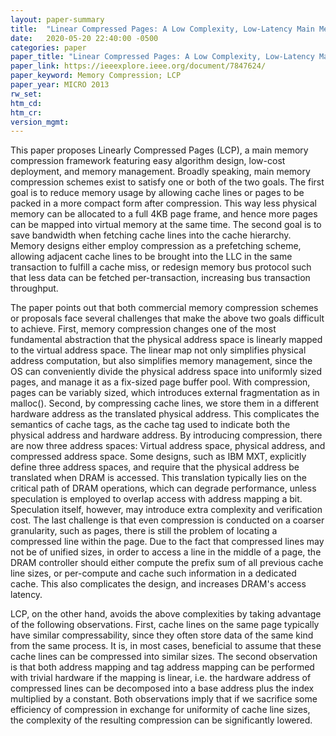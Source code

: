 ```yaml
---
layout: paper-summary
title:  "Linear Compressed Pages: A Low Complexity, Low-Latency Main Memory Compression Framework"
date:   2020-05-20 22:40:00 -0500
categories: paper
paper_title: "Linear Compressed Pages: A Low Complexity, Low-Latency Main Memory Compression Framework"
paper_link: https://ieeexplore.ieee.org/document/7847624/
paper_keyword: Memory Compression; LCP
paper_year: MICRO 2013
rw_set:
htm_cd:
htm_cr:
version_mgmt:
---
```


This paper proposes Linearly Compressed Pages (LCP), a main memory compression framework featuring easy algorithm design,
low-cost deployment, and memory management. Broadly speaking, main memory compression schemes exist to satisfy one or both 
of the two goals.
The first goal is to reduce memory usage by allowing cache lines or pages to be packed in a more compact form after 
compression. This way less physical memory can be allocated to a full 4KB page frame, and hence more pages can be mapped
into virtual memory at the same time. The second goal is to save bandwidth when fetching cache lines into the cache 
hierarchy. Memory designs either employ compression as a prefetching scheme, allowing adjacent cache lines to be brought 
into the LLC in the same transaction to fulfill a cache miss, or redesign memory bus protocol such that less data can be 
fetched per-transaction, increasing bus transaction throughput. 

The paper points out that both commercial memory compression schemes or proposals face several challenges that make
the above two goals difficult to achieve. First, memory compression changes one of the most fundamental abstraction
that the physical address space is linearly mapped to the virtual address space. The linear map not only
simplifies physical address computation, but also simplifies memory management, since the OS can conveniently divide the 
physical address space into uniformly sized pages, and manage it as a fix-sized page buffer pool. 
With compression, pages can be variably sized, which introduces external fragmentation as in malloc().
Second, by compressing cache lines, we store them in a different hardware address as the translated physical address.
This complicates the semantics of cache tags, as the cache tag used to indicate both the physical address and hardware 
address. By introducing compression, there are now three address spaces: Virtual address space, physical address,
and compressed address space. Some designs, such as IBM MXT, explicitly define three address spaces, and require that
the physical address be translated when DRAM is accessed. This translation typically lies on the critical path of 
DRAM operations, which can degrade performance, unless speculation is employed to overlap access with address mapping a 
bit. Speculation itself, however, may introduce extra complexity and verification cost. 
The last challenge is that even compression is conducted on a coarser granularity, such as pages, there is still 
the problem of locating a compressed line within the page. Due to the fact that compressed lines may not be of 
unified sizes, in order to access a line in the middle of a page, the DRAM controller should either compute the prefix
sum of all previous cache line sizes, or per-compute and cache such information in a dedicated cache. This also complicates
the design, and increases DRAM's access latency.

LCP, on the other hand, avoids the above complexities by taking advantage of the following observations. First, cache 
lines on the same page typically have similar compressability, since they often store data of the same kind from the 
same process. It is, in most cases, beneficial to assume that these cache lines can be compressed into similar sizes.
The second observation is that both address mapping and tag address mapping can be performed with trivial hardware 
if the mapping is linear, i.e. the hardware address of compressed lines can be decomposed into a base address plus 
the index multiplied by a constant. Both observations imply that if we sacrifice some efficiency of compression in 
exchange for uniformity of cache line sizes, the complexity of the resulting compression can be significantly lowered.


